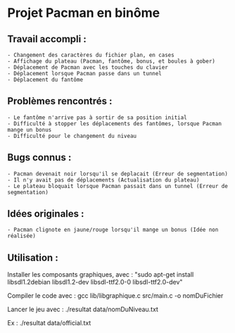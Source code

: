 # Projet Pacman en binôme

## Travail accompli :
	
	- Changement des caractères du fichier plan, en cases
	- Affichage du plateau (Pacman, fantôme, bonus, et boules à gober)
	- Déplacement de Pacman avec les touches du clavier
	- Déplacement lorsque Pacman passe dans un tunnel
	- Déplacement du fantôme

## Problèmes rencontrés :

	- Le fantôme n'arrive pas à sortir de sa position initial
	- Difficulté à stopper les déplacements des fantômes, lorsque Pacman mange un bonus
	- Difficulté pour le changement du niveau

## Bugs connus :

	- Pacman devenait noir lorsqu'il se deplacait (Erreur de segmentation)
	- Il n'y avait pas de déplacements (Actualisation du plateau)
	- Le plateau bloquait lorsque Pacman passait dans un tunnel (Erreur de segmentation)	


## Idées originales :

	- Pacman clignote en jaune/rouge lorsqu'il mange un bonus (Idée non réalisée)
	
## Utilisation :

Installer les composants graphiques, avec : "sudo apt-get install libsdl1.2debian libsdl1.2-dev libsdl-ttf2.0-0 libsdl-ttf2.0-dev"

Compiler le code avec : gcc lib/libgraphique.c src/main.c -o nomDuFichier

Lancer le jeu avec : ./resultat data/nomDuNiveau.txt

Ex : ./resultat data/official.txt



